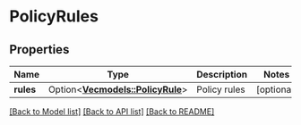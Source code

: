 # PolicyRules

## Properties

Name | Type | Description | Notes
------------ | ------------- | ------------- | -------------
**rules** | Option<[**Vec<models::PolicyRule>**](PolicyRule.md)> | Policy rules | [optional]

[[Back to Model list]](../README.md#documentation-for-models) [[Back to API list]](../README.md#documentation-for-api-endpoints) [[Back to README]](../README.md)



